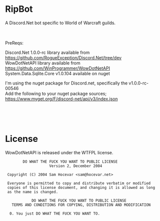 # RipBot
A Discord.Net bot specific to World of Warcraft guilds.<br>
<br>

<br>
PreReqs:<br>

Discord.Net 1.0.0-rc library available from https://github.com/RogueException/Discord.Net/tree/dev<br>
WowDotNetAPI library available from https://github.com/WinProgrammer/WowDotNetAPI<br>
System.Data.Sqlite.Core v1.0.104 available on nuget<br>

I'm using the nuget package for Discord.net, specifically the v1.0.0-rc-00546<br>
Add the following to your nuget package sources;<br>
https://www.myget.org/F/discord-net/api/v3/index.json<br>

<br><br><br>

<h1>License</h1>

WowDotNetAPI is released under the WTFPL license.
```
        DO WHAT THE FUCK YOU WANT TO PUBLIC LICENSE 
                    Version 2, December 2004 

 Copyright (C) 2004 Sam Hocevar <sam@hocevar.net> 

 Everyone is permitted to copy and distribute verbatim or modified 
 copies of this license document, and changing it is allowed as long 
 as the name is changed. 

            DO WHAT THE FUCK YOU WANT TO PUBLIC LICENSE 
   TERMS AND CONDITIONS FOR COPYING, DISTRIBUTION AND MODIFICATION 

  0. You just DO WHAT THE FUCK YOU WANT TO.
```
